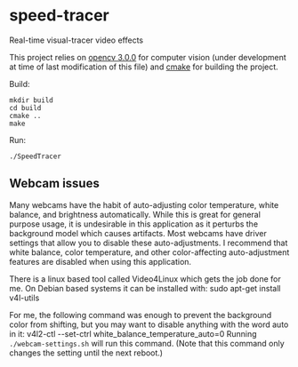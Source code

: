 speed-tracer
============

Real-time visual-tracer video effects

This project relies on [opencv 3.0.0](http://docs.opencv.org/trunk/doc/tutorials/introduction/table_of_content_introduction/table_of_content_introduction.html#table-of-content-introduction) 
for computer vision (under development at time of last modification of this file) and [cmake](http://www.cmake.org/) for building the project.

Build:

    mkdir build
    cd build
    cmake ..
    make

Run:

    ./SpeedTracer

Webcam issues
---------------
Many webcams have the habit of auto-adjusting color temperature, white balance, and brightness automatically.
While this is great for general purpose usage, it is undesirable in this application as it perturbs the background model which causes artifacts. 
Most webcams have driver settings that allow you to disable these auto-adjustments. 
I recommend that white balance, color temperature, and other color-affecting auto-adjustment features are disabled when using this application.

There is a linux based tool called Video4Linux which gets the job done for me. On Debian based systems it can be installed with:
    sudo apt-get install v4l-utils

For me, the following command was enough to prevent the background color from shifting, but you may want to disable anything with the word auto in it:
    v4l2-ctl --set-ctrl white_balance_temperature_auto=0
Running <code>./webcam-settings.sh</code> will run this command.
(Note that this command only changes the setting until the next reboot.)
